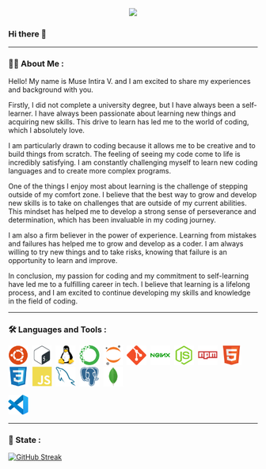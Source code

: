<div id="header" align="center">
  <img src="https://media.giphy.com/media/xUA7bdpLxQhsSQdyog/giphy.gif" width="150"/>
</div>


### Hi there 👋
<hr>

### :technologist: About Me :
<p>
Hello! My name is Muse Intira V. and I am excited to share my experiences and background with you.

Firstly, I did not complete a university degree, but I have always been a self-learner. I have always been passionate about learning new things and acquiring new skills. This drive to learn has led me to the world of coding, which I absolutely love.

I am particularly drawn to coding because it allows me to be creative and to build things from scratch. The feeling of seeing my code come to life is incredibly satisfying. I am constantly challenging myself to learn new coding languages and to create more complex programs.

One of the things I enjoy most about learning is the challenge of stepping outside of my comfort zone. I believe that the best way to grow and develop new skills is to take on challenges that are outside of my current abilities. This mindset has helped me to develop a strong sense of perseverance and determination, which has been invaluable in my coding journey.

I am also a firm believer in the power of experience. Learning from mistakes and failures has helped me to grow and develop as a coder. I am always willing to try new things and to take risks, knowing that failure is an opportunity to learn and improve.

In conclusion, my passion for coding and my commitment to self-learning have led me to a fulfilling career in tech. I believe that learning is a lifelong process, and I am excited to continue developing my skills and knowledge in the field of coding.
</p>
<hr>

### :hammer_and_wrench: Languages and Tools :
<div>
  <img src="https://github.com/devicons/devicon/blob/master/icons/ubuntu/ubuntu-plain.svg" title="Ubuntu" alt="Ubuntu" width="40" height="40"/>&nbsp;
  <img src="https://github.com/devicons/devicon/blob/master/icons/bash/bash-original.svg" title="Bash" alt="Bash" width="40" height="40"/>&nbsp;
  <img src="https://github.com/devicons/devicon/blob/master/icons/linux/linux-original.svg" title="linux" alt="linux" width="40" height="40"/>&nbsp;
  <img src="https://github.com/devicons/devicon/blob/master/icons/anaconda/anaconda-original.svg" title="Anaconda" alt="Anaconda" width="40" height="40"/>&nbsp;
  <img src="https://github.com/devicons/devicon/blob/master/icons/jupyter/jupyter-original.svg" title="jupyter" alt="jupyter" width="40" height="40"/>&nbsp;
  <img src="https://github.com/devicons/devicon/blob/master/icons/git/git-plain.svg" title="Git" alt="Git" width="40" height="40"/>&nbsp;
  <img src="https://github.com/devicons/devicon/blob/master/icons/nginx/nginx-original.svg" title="nginx" alt="nginx" width="40" height="40"/>&nbsp;
  <img src="https://github.com/devicons/devicon/blob/master/icons/nodejs/nodejs-original.svg" title="nodejs" alt="nodejs" width="40" height="40"/>&nbsp;
  <img src="https://github.com/devicons/devicon/blob/master/icons/npm/npm-original-wordmark.svg" title="npm" alt="npm" width="40" height="40"/>&nbsp;
  <img src="https://github.com/devicons/devicon/blob/master/icons/html5/html5-original.svg" title="HTML5" alt="HTML5" width="40" height="40"/>&nbsp;
  <img src="https://github.com/devicons/devicon/blob/master/icons/css3/css3-original.svg" title="CSS3" alt="CSS3" width="40" height="40"/>&nbsp;
  <img src="https://github.com/devicons/devicon/blob/master/icons/javascript/javascript-plain.svg" title="JavaScript" alt="JavaScript" width="40" height="40"/>&nbsp;
  <img src="https://github.com/devicons/devicon/blob/master/icons/mysql/mysql-plain.svg" title="mysql" alt="mysql" width="40" height="40"/>&nbsp;
  <img src="https://github.com/devicons/devicon/blob/master/icons/postgresql/postgresql-plain.svg" title="postgresql" alt="postgresql" width="40" height="40"/>&nbsp;
  <img src="https://github.com/devicons/devicon/blob/master/icons/mongodb/mongodb-original.svg" title="mongodb" alt="mongodb" width="40" height="40"/>&nbsp;
  
  <img src="https://github.com/devicons/devicon/blob/master/icons/vscode/vscode-original.svg" title="VSCode" alt="VSCode" width="40" height="40"/>&nbsp;
  
<!--   <img src="https://github.com/devicons/devicon/blob/master/icons/django/django-plain-wordmark.svg" title="Django" alt="Django" width="60" height="60" />&nbsp; -->
  
</div>
<hr>

### :rocket: State :
[![GitHub Streak](http://github-readme-streak-stats.herokuapp.com?user=Intira-72&theme=dark)](https://git.io/streak-stats)

<!--
**Intira-72/Intira-72** is a ✨ _special_ ✨ repository because its `README.md` (this file) appears on your GitHub profile.

Here are some ideas to get you started:

- 🔭 I’m currently working on ...
- 🌱 I’m currently learning ...
- 👯 I’m looking to collaborate on ...
- 🤔 I’m looking for help with ...
- 💬 Ask me about ...
- 📫 How to reach me: ...
- 😄 Pronouns: ...
- ⚡ Fun fact: ...
-->
